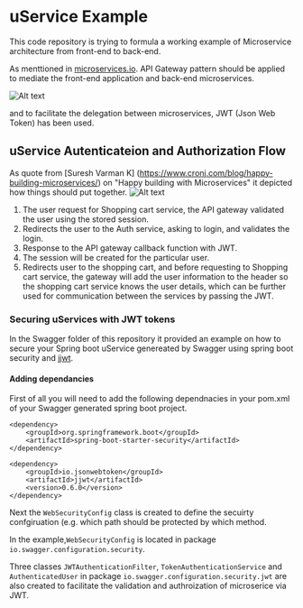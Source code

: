 # uService Example

This code repository is trying to formula a working example of Microservice architecture from front-end to back-end. 

As menttioned in [microservices.io](http://microservices.io/patterns/apigateway.html). API Gateway pattern should be applied to mediate the front-end application and back-end microservices.

![Alt text](http://microservices.io/i/apigateway.jpg "API Gateway Pattern in Microosevice")

and to facilitate the delegation between microservices, JWT (Json Web Token) has been used.

## uService Autenticateion and Authorization Flow

As quote from [Suresh Varman K] (https://www.cronj.com/blog/happy-building-microservices/) on "Happy building with Microservices" it depicted how things should put together.
![Alt text](https://www.cronj.com/blog/wp-content/uploads/2017/01/Microservices-1.png "Microservice API Gateway")

1. The user request for Shopping cart service, the API gateway validated the user using the stored session.
2. Redirects the user to the Auth service, asking to login, and validates the login.
3. Response to the API gateway callback function with JWT.
4. The session will be created for the particular user.
5. Redirects user to the shopping cart, and before requesting to Shopping cart service, the gateway will add the user information to the header so the shopping cart service knows the user details, which can be further used for communication between the services by passing the JWT.

### Securing uServices with JWT tokens
In the Swagger folder of this repository it provided an example on how to secure your Spring boot uService genereated by Swagger using spring boot security and [jjwt](https://github.com/jwtk/jjwt).

#### Adding dependancies
First of all you will need to add the following dependnacies in your pom.xml of your Swagger generated spring boot project.
```
<dependency>
    <groupId>org.springframework.boot</groupId>
    <artifactId>spring-boot-starter-security</artifactId>
</dependency>

<dependency>
    <groupId>io.jsonwebtoken</groupId>
    <artifactId>jjwt</artifactId>
    <version>0.6.0</version>
</dependency>
```
Next the `WebSecurityConfig` class is created to define the secuirty confgiruation (e.g. which path should be protected by which method.

In the example,`WebSecurityConfig` is located in package `io.swagger.configuration.security`.

Three classes `JWTAuthenticationFilter`, `TokenAuthenticationService` and `AuthenticatedUser` in package `io.swagger.configuration.security.jwt` are also created to facilitate the validation and authroization of microserice via JWT.


